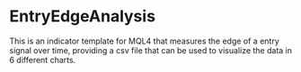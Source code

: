 # EntryEdgeAnalysis
This is an indicator template for MQL4 that measures the edge of a entry signal over time, providing a csv file that can be used to visualize the data in 6 different charts.
